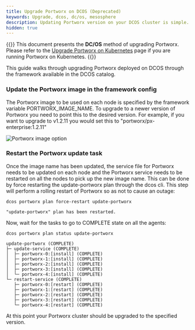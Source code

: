 ```yaml
---
title: Upgrade Portworx on DCOS (Deprecated)
keywords: Upgrade, dcos, dc/os, mesosphere
description: Updating Portworx version on your DCOS cluster is simple. Follow this guide to find out how.
hidden: true
---
```


{{<info>}}
This document presents the **DC/OS** method of upgrading Portworx. Please refer to the [Upgrade Portworx on Kubernetes](/operations/operate-kubernetes/upgrade/) page if you are running Portworx on Kubernetes.
{{</info>}}

This guide walks through upgrading Portworx deployed on DCOS through the framework available in the DCOS catalog.

### Update the Portworx image in the framework config

The Portworx image to be used on each node is specified by the framework variable PORTWORX_IMAGE_NAME.
To upgrade to a newer version of Portworx you need to point this to the desired version.
For example, if you want to upgrade to v1.2.11 you would set this to "portworx/px-enterprise:1.2.11"

![Portworx image option](/img/dcos-px-image-option.png)

### Restart the Portworx update task

Once the image name has been updated, the service file for Portworx needs to be updated on each node and the Portworx service needs to be restarted on all the nodes to pick up the new image name. This can be done by force restarting the update-portworx plan through the dcos cli. This step will perform a rolling restart of Portworx so as not to cause an
outage:

```text
dcos portworx plan force-restart update-portworx
```

```output
"update-portworx" plan has been restarted.
```

Now, wait for the tasks to go to COMPLETE state on all the agents:

```text
dcos portworx plan status update-portworx
```

```output
update-portworx (COMPLETE)
├─ update-service (COMPLETE)
│  ├─ portworx-0:[install] (COMPLETE)
│  ├─ portworx-1:[install] (COMPLETE)
│  ├─ portworx-2:[install] (COMPLETE)
│  ├─ portworx-3:[install] (COMPLETE)
│  └─ portworx-4:[install] (COMPLETE)
└─ restart-service (COMPLETE)
   ├─ portworx-0:[restart] (COMPLETE)
   ├─ portworx-1:[restart] (COMPLETE)
   ├─ portworx-2:[restart] (COMPLETE)
   ├─ portworx-3:[restart] (COMPLETE)
   └─ portworx-4:[restart] (COMPLETE)
```

At this point your Portworx cluster should be upgraded to the specified version.
